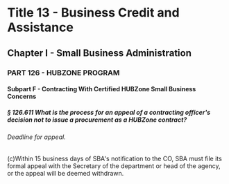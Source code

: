 
# Title 13 - Business Credit and Assistance
## Chapter I - Small Business Administration
### PART 126 - HUBZONE PROGRAM
#### Subpart F - Contracting With Certified HUBZone Small Business Concerns
##### § 126.611 What is the process for an appeal of a contracting officer's decision not to issue a procurement as a HUBZone contract?
###### Deadline for appeal.

(c)Within 15 business days of SBA's notification to the CO, SBA must file its formal appeal with the Secretary of the department or head of the agency, or the appeal will be deemed withdrawn.
